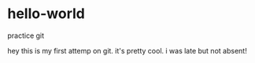 # hello-world
practice git


hey this is my first attemp on git. it's pretty cool. i was late but not absent!

